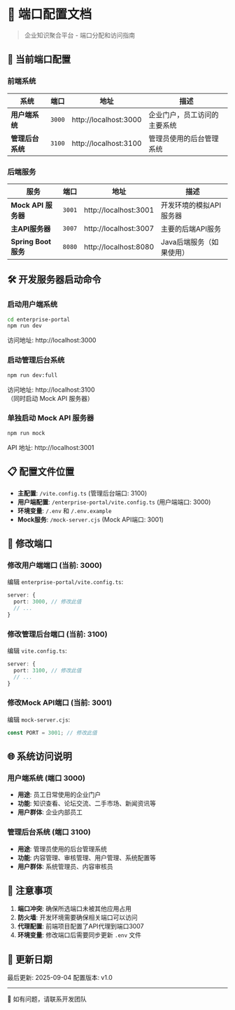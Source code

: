 # 📡 端口配置文档

> 企业知识聚合平台 - 端口分配和访问指南

## 🚀 当前端口配置

### 前端系统
| 系统 | 端口 | 地址 | 描述 |
|------|------|------|------|
| **用户端系统** | `3000` | http://localhost:3000 | 企业门户，员工访问的主要系统 |
| **管理后台系统** | `3100` | http://localhost:3100 | 管理员使用的后台管理系统 |

### 后端服务
| 服务 | 端口 | 地址 | 描述 |
|------|------|------|------|
| **Mock API 服务器** | `3001` | http://localhost:3001 | 开发环境的模拟API服务器 |
| **主API服务器** | `3007` | http://localhost:3007 | 主要的后端API服务 |
| **Spring Boot服务** | `8080` | http://localhost:8080 | Java后端服务（如果使用） |

## 🛠️ 开发服务器启动命令

### 启动用户端系统
```bash
cd enterprise-portal
npm run dev
```
访问地址: http://localhost:3000

### 启动管理后台系统
```bash
npm run dev:full
```
访问地址: http://localhost:3100  
（同时启动 Mock API 服务器）

### 单独启动 Mock API 服务器
```bash
npm run mock
```
API 地址: http://localhost:3001

## 📋 配置文件位置

- **主配置**: `/vite.config.ts` (管理后台端口: 3100)
- **用户端配置**: `/enterprise-portal/vite.config.ts` (用户端端口: 3000)
- **环境变量**: `/.env` 和 `/.env.example`
- **Mock服务**: `/mock-server.cjs` (Mock API端口: 3001)

## 🔧 修改端口

### 修改用户端端口 (当前: 3000)
编辑 `enterprise-portal/vite.config.ts`:
```typescript
server: {
  port: 3000, // 修改此值
  // ...
}
```

### 修改管理后台端口 (当前: 3100)
编辑 `vite.config.ts`:
```typescript
server: {
  port: 3100, // 修改此值
  // ...
}
```

### 修改Mock API端口 (当前: 3001)
编辑 `mock-server.cjs`:
```javascript
const PORT = 3001; // 修改此值
```

## 🌐 系统访问说明

### 用户端系统 (端口 3000)
- **用途**: 员工日常使用的企业门户
- **功能**: 知识查看、论坛交流、二手市场、新闻资讯等
- **用户群体**: 企业内部员工

### 管理后台系统 (端口 3100)
- **用途**: 管理员使用的后台管理系统
- **功能**: 内容管理、审核管理、用户管理、系统配置等
- **用户群体**: 系统管理员、内容审核员

## 📝 注意事项

1. **端口冲突**: 确保所选端口未被其他应用占用
2. **防火墙**: 开发环境需要确保相关端口可以访问
3. **代理配置**: 前端项目配置了API代理到端口3007
4. **环境变量**: 修改端口后需要同步更新 `.env` 文件

## 🔄 更新日期

最后更新: 2025-09-04
配置版本: v1.0

---
📧 如有问题，请联系开发团队